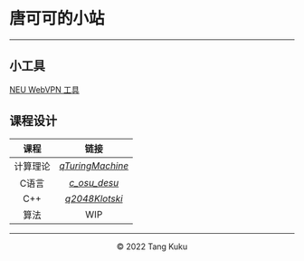 <html>
    <head>
        <style>header, footer {display: none;}</style>
    </head>
</html>

# 唐可可的小站

---

## 小工具

[NEU WebVPN 工具](/webvpn)

## 课程设计

|  课程   | 链接                  |
| :-----: | :-------------:      |
| 计算理论 | [*qTuringMachine*][1] |
| C语言   | [*c_osu_desu*][2]     |
| C++    | [*q2048Klotski*][3]   |
| 算法    | WIP                   |

---

<div style="text-align:center">©️ 2022 Tang Kuku</div>

[1]: https://github.com/w43322/qTuringMachine
[2]: https://github.com/w43322/c_osu_desu
[3]: https://github.com/w43322/q2048Klotski
